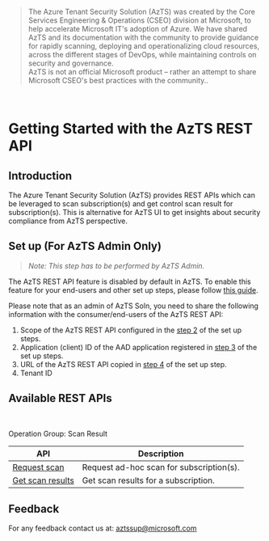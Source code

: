 > The Azure Tenant Security Solution (AzTS) was created by the Core Services Engineering & Operations (CSEO) division at Microsoft, to help accelerate Microsoft IT's adoption of Azure. We have shared AzTS and its documentation with the community to provide guidance for rapidly scanning, deploying and operationalizing cloud resources, across the different stages of DevOps, while maintaining controls on security and governance.
<br>AzTS is not an official Microsoft product – rather an attempt to share Microsoft CSEO's best practices with the community..

<br/>

# Getting Started with the AzTS REST API 

## Introduction

The Azure Tenant Security Solution (AzTS) provides REST APIs which can be leveraged to scan subscription(s) and get control scan result for subscription(s). This is alternative for AzTS UI to get insights about security compliance from AzTS perspective. 

## Set up (For AzTS Admin Only)

> _Note: This step has to be performed by AzTS Admin._

The AzTS REST API feature is disabled by default in AzTS. To enable this feature for your end-users and other set up steps, please follow [this guide](Set%20up.md).

Please note that as an admin of AzTS Soln, you need to share the following information with the consumer/end-users of the AzTS REST API:

1. Scope of the AzTS REST API configured in the [step 2](./Set%20up.md#step-2-of-3-steps-to-configure-azts-webapis-azure-active-directory-aad-application-to-access-azts-rest-api) of the set up steps.
2. Application (client) ID of the AAD application registered in [step 3](./Set%20up.md#step-3-of-3-optional-register-an-fresh-azure-active-directory-aad-application-to-access-azts-rest-api) of the set up steps.
3. URL of the AzTS REST API copied in [step 4](./Set%20up.md#step-4-of-4-get-azts-webapi-url) of the set up step.
4. Tenant ID


## Available REST APIs

<br> 

Operation Group: Scan Result

|API|Description|
|----|----|
| [Request scan](./Scan%20Result%20APIs/Request%20Scan.md#request-scan---post) |Request ad-hoc scan for subscription(s).|
| [Get scan results](./Scan%20Result%20APIs/Get%20Scan%20Results.md#get-scan-results---post) | Get scan results for a subscription.|

## Feedback

For any feedback contact us at: aztssup@microsoft.com 